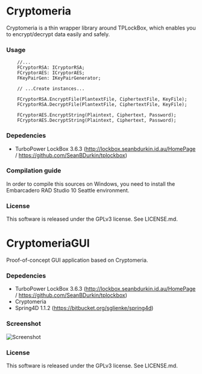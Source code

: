 # Cryptomeria
Cryptomeria is a thin wrapper library around TPLockBox, which enables you to encrypt/decrypt data easily and safely.

### Usage

```delphi
    //...
    FCryptorRSA: ICryptorRSA;
    FCryptorAES: ICryptorAES;
    FKeyPairGen: IKeyPairGenerator;
	
	// ...Create instances...
	
	FCryptorRSA.EncryptFile(PlantextFile, CiphertextFile, KeyFile);
	FCryptorRSA.DecryptFile(PlantextFile, CiphertextFile, KeyFile);
	
	FCryptorAES.EncryptString(Plaintext, Ciphertext, Password);
	FCryptorAES.DecryptString(Plaintext, Ciphertext, Password);	
```

### Depedencies

- TurboPower LockBox 3.6.3 (http://lockbox.seanbdurkin.id.au/HomePage / https://github.com/SeanBDurkin/tplockbox)

### Compilation guide

In order to compile this sources on Windows, you need to install the Embarcadero RAD Studio 10 Seattle environment.

### License

This software is released under the GPLv3 license. See LICENSE.md.

# CryptomeriaGUI
Proof-of-concept GUI application based on Cryptomeria.

### Depedencies

- TurboPower LockBox 3.6.3 (http://lockbox.seanbdurkin.id.au/HomePage / https://github.com/SeanBDurkin/tplockbox)
- Cryptomeria
- Spring4D 1.1.2 (https://bitbucket.org/sglienke/spring4d)

### Screenshot
![Screenshot](https://habrastorage.org/files/d8d/e02/57b/d8de0257b494468a893af17675b4df50.png)

### License

This software is released under the GPLv3 license. See LICENSE.md.